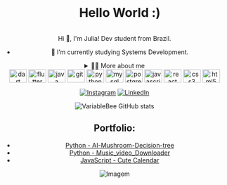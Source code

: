 <!--título-->
<div align="center">
<div id="user-content-toc">
  <ul align="center">
    <summary><h1 style="display: inline-block">Hello World :)</h1></summary>
</div>

<!-- Presentation -->
<p>
  Hi 👋, I'm Julia! Dev student from Brazil.

  - 🌱 I’m currently studying Systems Development.

</p>

<!-- Dropdown -->
<details>
  <summary>👨‍💻 More about me</summary>

  - 💬 I am 24 years old, currently living in Brazil. I have fluency in English and have experience with SQL, Python, Java/Spring Boot.

  - ⚡ I enjoy reading, whether it's a good book, as well as watching movies and playing games! I believe that our personal interests contribute to a more refined perception of things and problem-solving. 
</details>

<div align="center">

<!-- Icones de linguagens que uso-->

<img align="center" alt="dart" height="30" width="40" src="https://cdn.jsdelivr.net/gh/devicons/devicon/icons/dart/dart-original.svg">
<img align="center" alt="flutter" height="30" width="40" src="https://avatars.githubusercontent.com/u/14101776?s=200&v=4">
<img align="center" alt="java" height="30" width="40" src="https://cdn.jsdelivr.net/gh/devicons/devicon/icons/java/java-original.svg">

<img align="center" alt="git" height="30" width="40" src="https://user-images.githubusercontent.com/80909206/186494829-db2a58f3-d3d7-412d-a7f1-400a7d81ab20.svg">
<img align="center" alt="python" height="30" width="40" src="https://user-images.githubusercontent.com/80909206/186495285-770a1202-0cc8-4726-b377-3e2981873d63.svg">

<img align="center" alt="mysql" height="30" width="40" src="https://user-images.githubusercontent.com/80909206/186498196-1fb3b748-a9ef-4818-8de0-f087b55071ed.svg">
<img align="center" alt="postgresql" height="30" width="40" src="https://user-images.githubusercontent.com/80909206/186498359-9c374046-fca6-40ae-bc4b-59bdad8421e7.svg">

<img align="center" alt="javascript" height="30" width="40" src="https://user-images.githubusercontent.com/80909206/186494330-1c20bbba-139a-4c54-82a1-16723a2de72e.svg">
<img align="center" alt="react" height="30" width="40" src="https://user-images.githubusercontent.com/80909206/186494442-01637a20-4007-4121-8097-e39f6fb06948.svg">
<img align="center" alt="css3" height="30" width="40" src="https://user-images.githubusercontent.com/80909206/186494537-9702c644-e320-40aa-b774-42628b2bd0f2.svg">
<img align="center" alt="html5" height="30" width="40" src="https://user-images.githubusercontent.com/80909206/186494635-943aec22-d0ec-4088-af90-62bcd6e9f974.svg">

</div>


<!-- Links -->
[![Instagram](https://img.shields.io/badge/Instagram-E4405F?style=for-the-badge&logo=instagram&logoColor=white)](https://www.instagram.com/juliaelizasantos/)
[![LinkedIn](https://img.shields.io/badge/LinkedIn-0077B5?style=for-the-badge&logo=linkedin&logoColor=white)](https://www.linkedin.com/in/julia-eliza-p-154176226)

<!-- GithubStats -->

![VariableBee GitHub stats](https://github-readme-stats.vercel.app/api?username=juliaelizaps&show_icons=true&theme=panda)

<!-- Portfolio -->
## Portfolio:
- [Python -  AI-Mushroom-Decision-tree ](https://github.com/juliaelizaps/AI-Mushroom-Decision-tree)
- [Python -  Music_video_Downloader](https://github.com/juliaelizaps/music_video_Downloader)
- [JavaScript - Cute Calendar](https://github.com/juliaelizaps/Cute---calendar)
<!-- GIF -->
<p align="center">
  <img align="center" src="https://github.com/VariableBee/VariableBee/assets/77739311/4e9f41af-6b57-49a7-b15a-74322e96b4d7" alt="Imagem">
</p>
</div>
